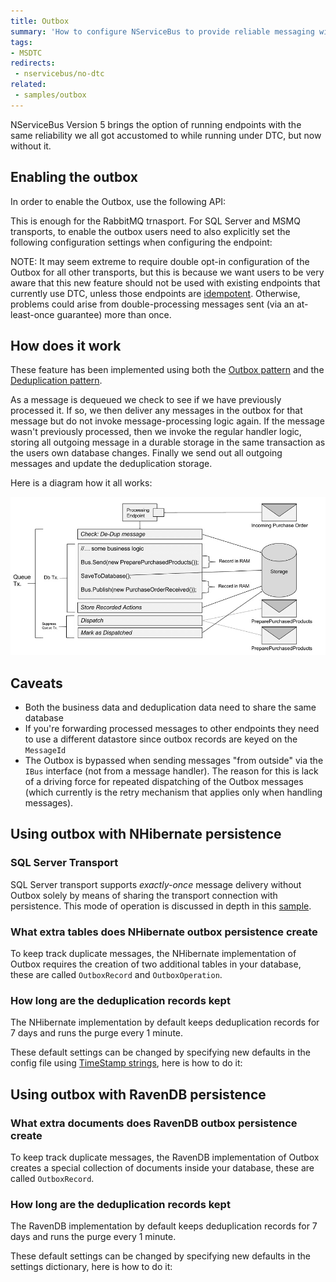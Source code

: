 ```yaml
---
title: Outbox
summary: 'How to configure NServiceBus to provide reliable messaging without using MSDTC or when MSDTC is not available'
tags:
- MSDTC
redirects:
 - nservicebus/no-dtc
related:
 - samples/outbox
---
```


NServiceBus Version 5 brings the option of running endpoints with the same reliability we all got accustomed to while running under DTC, but now without it. 


## Enabling the outbox

In order to enable the Outbox, use the following API:

<!-- import OutboxEnablineInCode --> 

This is enough for the RabbitMQ trnasport. For SQL Server and MSMQ transports, to enable the outbox users need to also explicitly set the following configuration settings when configuring the endpoint:

<!-- import OutboxEnablingInAppConfig --> 

NOTE: It may seem extreme to require double opt-in configuration of the Outbox for all other transports, but this is because we want users to be very aware that this new feature should not be used with existing endpoints that currently use DTC, unless those endpoints are [idempotent](https://en.wikipedia.org/wiki/Idempotence). Otherwise, problems could arise from double-processing messages sent (via an at-least-once guarantee) more than once.


## How does it work

These feature has been implemented using both the [Outbox pattern](http://gistlabs.com/2014/05/the-outbox/) and the [Deduplication pattern](https://en.wikipedia.org/wiki/Data_deduplication#In-line_deduplication).

As a message is dequeued we check to see if we have previously processed it. If so, we then deliver any messages in the outbox for that message but do not invoke message-processing logic again. If the message wasn't previously processed, then we invoke the regular handler logic, storing all outgoing message in a durable storage in the same transaction as the users own database changes. Finally we send out all outgoing messages and update the deduplication storage.

Here is a diagram how it all works:

![No DTC Diagram](outbox.png)


## Caveats

- Both the business data and deduplication data need to share the same database
- If you're forwarding processed messages to other endpoints they need to use a different datastore since outbox records are keyed on the `MessageId`
- The Outbox is bypassed when sending messages "from outside" via the `IBus` interface (not from a message handler). The reason for this is lack of a driving force for repeated dispatching of the Outbox messages (which currently is the retry mechanism that applies only when handling messages).

## Using outbox with NHibernate persistence


### SQL Server Transport

SQL Server transport supports *exactly-once* message delivery without Outbox solely by means of sharing the transport connection with persistence. This mode of operation is discussed in depth in this [sample](/samples/sqltransport-nhpersistence).


### What extra tables does NHibernate outbox persistence create 

To keep track duplicate messages, the NHibernate implementation of Outbox requires the creation of two additional tables in your database, these are called `OutboxRecord` and `OutboxOperation`.


### How long are the deduplication records kept

The NHibernate implementation by default keeps deduplication records for 7 days and runs the purge every 1 minute.

These default settings can be changed by specifying new defaults in the config file using [TimeStamp strings](https://msdn.microsoft.com/en-us/library/ee372286.aspx), here is how to do it:

<!-- import OutboxNHibernateTimeToKeep -->


## Using outbox with RavenDB persistence


### What extra documents does RavenDB outbox persistence create 

To keep track duplicate messages, the RavenDB implementation of Outbox creates a special collection of documents inside your database, these are called `OutboxRecord`.


### How long are the deduplication records kept

The RavenDB implementation by default keeps deduplication records for 7 days and runs the purge every 1 minute.

These default settings can be changed by specifying new defaults in the settings dictionary, here is how to do it:

<!-- import OutboxRavendBTimeToKeep -->
